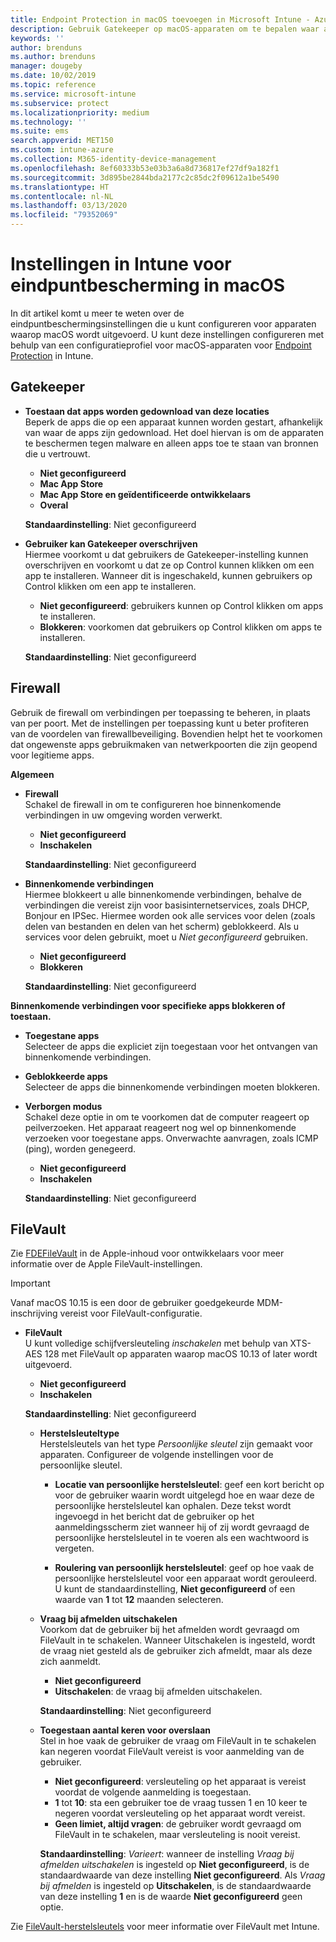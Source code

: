 ```yaml
---
title: Endpoint Protection in macOS toevoegen in Microsoft Intune - Azure | Microsoft Docs
description: Gebruik Gatekeeper op macOS-apparaten om te bepalen waar apps kunnen worden geïnstalleerd, inclusief de Mac App Store. Schakel met Microsoft Intune ook een firewall in of configureer een firewall die bepaalde apps toestaat, bepaalde apps blokkeert, de verborgen modus gebruikt en zelfs bepaalde typen binnenkomende verbindingen blokkeert.
keywords: ''
author: brenduns
ms.author: brenduns
manager: dougeby
ms.date: 10/02/2019
ms.topic: reference
ms.service: microsoft-intune
ms.subservice: protect
ms.localizationpriority: medium
ms.technology: ''
ms.suite: ems
search.appverid: MET150
ms.custom: intune-azure
ms.collection: M365-identity-device-management
ms.openlocfilehash: 8ef60333b53e03b3a6a8d736817ef27df9a182f1
ms.sourcegitcommit: 3d895be2844bda2177c2c85dc2f09612a1be5490
ms.translationtype: HT
ms.contentlocale: nl-NL
ms.lasthandoff: 03/13/2020
ms.locfileid: "79352069"
---
```

# <a name="macos-endpoint-protection-settings-in-intune"></a>Instellingen in Intune voor eindpuntbescherming in macOS  

In dit artikel komt u meer te weten over de eindpuntbeschermingsinstellingen die u kunt configureren voor apparaten waarop macOS wordt uitgevoerd. U kunt deze instellingen configureren met behulp van een configuratieprofiel voor macOS-apparaten voor [Endpoint Protection](endpoint-protection-configure.md) in Intune.  

## <a name="gatekeeper"></a>Gatekeeper  

- **Toestaan dat apps worden gedownload van deze locaties**  
  Beperk de apps die op een apparaat kunnen worden gestart, afhankelijk van waar de apps zijn gedownload. Het doel hiervan is om de apparaten te beschermen tegen malware en alleen apps toe te staan van bronnen die u vertrouwt.  

  - **Niet geconfigureerd**  
  - **Mac App Store**  
  - **Mac App Store en geïdentificeerde ontwikkelaars**  
  - **Overal**  

  **Standaardinstelling**: Niet geconfigureerd  

- **Gebruiker kan Gatekeeper overschrijven**  
  Hiermee voorkomt u dat gebruikers de Gatekeeper-instelling kunnen overschrijven en voorkomt u dat ze op Control kunnen klikken om een app te installeren. Wanneer dit is ingeschakeld, kunnen gebruikers op Control klikken om een app te installeren.  
 
  - **Niet geconfigureerd**: gebruikers kunnen op Control klikken om apps te installeren.  
  - **Blokkeren**: voorkomen dat gebruikers op Control klikken om apps te installeren.  

  **Standaardinstelling**: Niet geconfigureerd  

## <a name="firewall"></a>Firewall  

Gebruik de firewall om verbindingen per toepassing te beheren, in plaats van per poort. Met de instellingen per toepassing kunt u beter profiteren van de voordelen van firewallbeveiliging. Bovendien helpt het te voorkomen dat ongewenste apps gebruikmaken van netwerkpoorten die zijn geopend voor legitieme apps.  

**Algemeen**
- **Firewall**  
  Schakel de firewall in om te configureren hoe binnenkomende verbindingen in uw omgeving worden verwerkt.  
  - **Niet geconfigureerd**  
  - **Inschakelen**  

  **Standaardinstelling**: Niet geconfigureerd  

- **Binnenkomende verbindingen**  
  Hiermee blokkeert u alle binnenkomende verbindingen, behalve de verbindingen die vereist zijn voor basisinternetservices, zoals DHCP, Bonjour en IPSec. Hiermee worden ook alle services voor delen (zoals delen van bestanden en delen van het scherm) geblokkeerd. Als u services voor delen gebruikt, moet u *Niet geconfigureerd* gebruiken.  
  - **Niet geconfigureerd**  
  - **Blokkeren**  

  **Standaardinstelling**: Niet geconfigureerd  

**Binnenkomende verbindingen voor specifieke apps blokkeren of toestaan.**  

  - **Toegestane apps**  
    Selecteer de apps die expliciet zijn toegestaan voor het ontvangen van binnenkomende verbindingen.  

  - **Geblokkeerde apps**  
    Selecteer de apps die binnenkomende verbindingen moeten blokkeren.  

  - **Verborgen modus**  
    Schakel deze optie in om te voorkomen dat de computer reageert op peilverzoeken. Het apparaat reageert nog wel op binnenkomende verzoeken voor toegestane apps. Onverwachte aanvragen, zoals ICMP (ping), worden genegeerd.  
    - **Niet geconfigureerd**  
    - **Inschakelen**  

    **Standaardinstelling**: Niet geconfigureerd  

## <a name="filevault"></a>FileVault  
Zie [FDEFileVault](https://developer.apple.com/documentation/devicemanagement/fdefilevault) in de Apple-inhoud voor ontwikkelaars voor meer informatie over de Apple FileVault-instellingen. 

> [!IMPORTANT]  
> Vanaf macOS 10.15 is een door de gebruiker goedgekeurde MDM-inschrijving vereist voor FileVault-configuratie. 

- **FileVault**  
  U kunt volledige schijfversleuteling *inschakelen* met behulp van XTS-AES 128 met FileVault op apparaten waarop macOS 10.13 of later wordt uitgevoerd.  
  - **Niet geconfigureerd**  
  - **Inschakelen**  

  **Standaardinstelling**: Niet geconfigureerd  

  - **Herstelsleuteltype**  
    Herstelsleutels van het type *Persoonlijke sleutel* zijn gemaakt voor apparaten. Configureer de volgende instellingen voor de persoonlijke sleutel.  

    - **Locatie van persoonlijke herstelsleutel**: geef een kort bericht op voor de gebruiker waarin wordt uitgelegd hoe en waar deze de persoonlijke herstelsleutel kan ophalen. Deze tekst wordt ingevoegd in het bericht dat de gebruiker op het aanmeldingsscherm ziet wanneer hij of zij wordt gevraagd de persoonlijke herstelsleutel in te voeren als een wachtwoord is vergeten.  
      
    - **Roulering van persoonlijk herstelsleutel**: geef op hoe vaak de persoonlijke herstelsleutel voor een apparaat wordt gerouleerd. U kunt de standaardinstelling, **Niet geconfigureerd** of een waarde van **1** tot **12** maanden selecteren.  

  - **Vraag bij afmelden uitschakelen**  
    Voorkom dat de gebruiker bij het afmelden wordt gevraagd om FileVault in te schakelen.  Wanneer Uitschakelen is ingesteld, wordt de vraag niet gesteld als de gebruiker zich afmeldt, maar als deze zich aanmeldt.  
    - **Niet geconfigureerd**  
    - **Uitschakelen**: de vraag bij afmelden uitschakelen.

    **Standaardinstelling**: Niet geconfigureerd  

  - **Toegestaan aantal keren voor overslaan**  
  Stel in hoe vaak de gebruiker de vraag om FileVault in te schakelen kan negeren voordat FileVault vereist is voor aanmelding van de gebruiker. 

    - **Niet geconfigureerd**: versleuteling op het apparaat is vereist voordat de volgende aanmelding is toegestaan.  
    - **1** tot **10**: sta een gebruiker toe de vraag tussen 1 en 10 keer te negeren voordat versleuteling op het apparaat wordt vereist.  
    - **Geen limiet, altijd vragen**: de gebruiker wordt gevraagd om FileVault in te schakelen, maar versleuteling is nooit vereist.  
 
    **Standaardinstelling**: *Varieert*: wanneer de instelling *Vraag bij afmelden uitschakelen* is ingesteld op **Niet geconfigureerd**, is de standaardwaarde van deze instelling **Niet geconfigureerd**. Als *Vraag bij afmelden* is ingesteld op **Uitschakelen**, is de standaardwaarde van deze instelling **1** en is de waarde **Niet geconfigureerd** geen optie.

Zie [FileVault-herstelsleutels](encryption-monitor.md#filevault-recovery-keys) voor meer informatie over FileVault met Intune.

